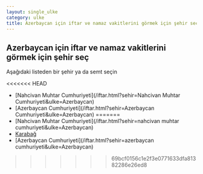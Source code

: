 ```yaml
---
layout: single_ulke
category: ulke
title: Azerbaycan için iftar ve namaz vakitlerini görmek için şehir seç
---
```



## Azerbaycan için iftar ve namaz vakitlerini görmek için şehir seç

Aşağıdaki listeden bir şehir ya da semt seçin


<<<<<<< HEAD
* [Nahcivan Muhtar Cumhuriyeti](/iftar.html?sehir=Nahcivan Muhtar Cumhuriyeti&ulke=Azerbaycan)
* [Azerbaycan Cumhuriyeti](/iftar.html?sehir=Azerbaycan Cumhuriyeti&ulke=Azerbaycan)
=======
* [Nahcivan Muhtar Cumhuriyeti](/iftar.html?sehir=nahcivan muhtar cumhuriyeti&ulke=Azerbaycan)
* [Karabağ](/iftar.html?sehir=karabağ&ulke=Azerbaycan)
* [Azerbaycan Cumhuriyeti](/iftar.html?sehir=azerbaycan cumhuriyeti&ulke=Azerbaycan)
>>>>>>> 69bcf0156c1e2f3e0771633dfa81382286e26ed8
